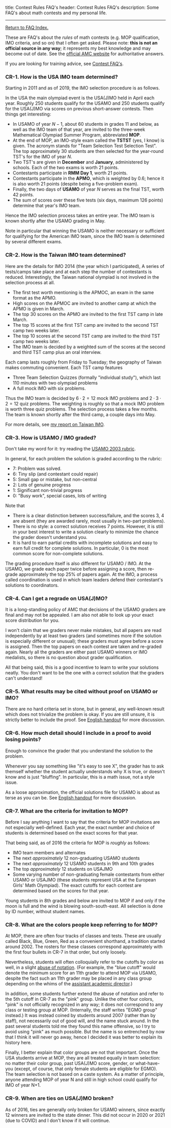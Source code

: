 title: Contest Rules FAQ's
header: Contest Rules FAQ's
description: Some FAQ's about math contests and my personal life.

---

[Return to FAQ Index.](faqs.html)

These are FAQ's about the *rules* of math contests
(e.g. MOP qualification, IMO criteria, and so on)
that I often get asked.
Please note: **this is not an official source in any way**;
it represents my best knowledge and may become out of date.
See the [official AMC website][amc] for authoritative answers.

If you are looking for training advice,
see [Contest FAQ's](faq-contest.html).


### CR-1. How is the USA IMO team determined?

Starting in 2011 and as of 2019, the IMO selection procedure is as follows.

In the USA the main olympiad event is the USA(J)MO held in April each year.
Roughly 250 students qualify for the USAMO and 250 students qualify for the USA(J)MO
via scores on previous short-answer contests.
Then things get interesting:

* In USAMO of year $N-1$, about 60 students in grades 11 and below,
  as well as the IMO team of that year,
  are invited to the three-week Mathematical Olympiad Summer Program,
  abbreviated **MOP**.
* At the end of MOP, an IMO-style exam called the **TSTST** (yes, I know) is given.
  The acronym stands for "Team Selection Test Selection Test".
  The top approximately 30 students are then selected
  for the year-round TST's for the IMO of year $N$.
* Two TST's are given in **December** and **January**, administered by schools.
  Each of the two exams is worth 21 points.
* Contestants participate in **RMM Day 1**, worth 21 points.
* Contestants participate in the **APMO**, which is weighted by 0.6;
  hence it is also worth 21 points (despite being a five-problem exam).
* Finally, the two days of **USAMO** of year $N$ serves as the final TST,
  worth 42 points.
* The sum of scores over these five tests (six days, maximum $126$ points)
  determine that year's IMO team.

Hence the IMO selection process takes an entire year.
The IMO team is known shortly after the USAMO grading in May.

Note in particular that winning the USAMO is neither necessary or sufficient
for qualifying for the American IMO team, since the IMO team is determined
by several different exams.

### CR-2. How is the Taiwan IMO team determined?

Here are the details for IMO 2014 (the year which I participated),
A series of tests/camps take place and at each step the number of contestants is reduced.
Interestingly, the Taiwan national olympiad is not involved in the selection process at all.

* The first test worth mentioning is the APMOC, an exam in the same format as the APMO.
* High scores on the APMOC are invited to another camp at which the APMO is given in March.
* The top 30 scores on the APMO are invited to the first TST camp in late March.
* The top 15 scores at the first TST camp are invited to the second TST camp two weeks later.
* The top 10 scores at the second TST camp are invited to the third TST camp two weeks later.
* The IMO team is decided by a weighted sum of the scores at the second and third TST camp plus an oral interview.

Each camp lasts roughly from Friday to Tuesday; the geography of Taiwan makes commuting convenient. Each TST camp features

* Three Team Selection Quizzes (formally "individual study"), which last 110 minutes with two olympiad problems
* A full mock IMO with six problems.

Thus the IMO team is decided by $6 \cdot 2 = 12$ mock IMO problems and $2 \cdot 3 \cdot 2 = 12$ quiz problems.
The weighting is roughly so that a mock IMO problem is worth three quiz problems.
The selection process takes a few months.
The team is known shortly after the third camp, a couple days into May.

For more details, see [my report on Taiwan IMO][taiwan].

### CR-3. How is USAMO / IMO graded?

Don't take my word for it:
try reading the [USAMO 2003 rubric][usa2003].

In general, for each problem the solution is graded according to the rubric:

+ 7: Problem was solved.
+ 6: Tiny slip (and contestant could repair)
+ 5: Small gap or mistake, but non-central
+ 2: Lots of genuine progress
+ 1: Significant non-trivial progress
+ 0: "Busy work", special cases, lots of writing

Note that

+ There is a clear distinction between success/failure,
  and the scores 3, 4 are absent (they are awarded rarely,
  most usually in two-part problems).
+ There is no style: a correct solution receives 7 points.
  However, it is still in your best interest to write a solution
  clearly to minimize the chance the grader doesn't understand you.
+ It is hard to earn partial credits with incomplete solutions
  and easy to earn full credit for complete solutions.
  In particular, 0 is the most common score for non-complete solutions.

The grading procedure itself is also different for USAMO / IMO.
At the USAMO, we grade each paper twice before assigning a score,
then re-grade approximately the top 25% of papers again.
At the IMO, a process called coordination is used
in which team leaders defend their contestant's solutions to coordinators.

### CR-4. Can I get a regrade on USA(J)MO?

It is a long-standing policy of AMC that decisions of the
USAMO graders are final and may not be appealed.
I am also not able to look up your exact score distribution for you.

I won't claim that we graders never make mistakes,
but all papers are read independently by at least two graders
(and sometimes more if the solution is especially different or unusual);
these graders must agree before a score is assigned.
Then the top papers on each contest are taken and re-graded again.
Nearly all the graders are either past USAMO winners or IMO medalists,
so there is no question about grader qualification.

All that being said,
this is a good incentive to learn to write your solutions neatly.
You don't want to be the one with a correct solution
that the graders can't understand!

### CR-5. What results may be cited without proof on USAMO or IMO?

There are no hard criteria set in stone, but in general,
any well-known result which does not trivialize the problem is okay.
If you are still unsure, it is strictly better to include the proof.
See [English handout][english] for more discussion.

### CR-6. How much detail should I include in a proof to avoid losing points?

Enough to convince the grader that you understand the solution to the problem.

Whenever you say something like "it's easy to see X",
the grader has to ask themself whether the student
actually understands why X is true, or doesn't know and is just "bluffing".
In particular, this is a math issue, not a style issue.

As a loose approximation, the official solutions file for
USAMO is about as terse as you can be.
See [English handout][english] for more discussion.

### CR-7. What are the criteria for invitation to MOP?

Before I say anything I want to say that the criteria for MOP invitations
are not especially well-defined.
Each year, the exact number and choice of students is determined
based on the exact scores for that year.

That being said, as of 2016 the criteria for MOP is *roughly* as follows:

* IMO team members and alternates
* The next *approximately* 12 non-graduating USAMO students
* The next *approximately* 12 USAMO students in 9th and 10th grades
* The top *approximately* 12 students on USAJMO
* Some varying number of non-graduating female contestants from either USAMO or USAJMO
  (these students represent USA at the European Girls' Math Olympiad).
  The exact cutoffs for each contest are determined based on the scores for that year.

Young students in 8th grades and below are invited to MOP
if and only if the moon is full and the wind is blowing south-south-east.
All selection is done by ID number, without student names.

### CR-8. What are the colors people keep referring to for MOP?

At MOP, there are often four tracks of classes and tests.
These are usually called Black, Blue, Green, Red as a convenient shorthand,
a tradition started around 2002.
The rosters for these classes correspond approximately
with the first four bullets in CR-7 in that order,
but only loosely.

Nevertheless, students will often colloquially refer to
the cutoffs by color as well,
in a slight [abuse of notation][abusenote].
(For example, the "blue cutoff" would denote the minimum score
for an 11th grader to attend MOP via USAMO,
despite the fact such an 11th grader may be placed in any class group
depending on the whims of the [assistant academic director](index.html).)

In addition, some students further extend the abuse of notation
and refer to the 5th cutoff in CR-7 as the "pink" group.
Unlike the other four colors, "pink" is not officially recognized in any way;
it does not correspond to any class or testing group at MOP.
(Internally, the staff writes "EGMO group" instead.)
It was instead coined by students around 2007 (rather than by staff),
not necessarily out of good will, and the name stuck around.
In the past several students told me they found this name offensive,
so I try to avoid using "pink" as much possible.
But the name is so entrenched by now that I think it will never go away,
hence I decided it was better to explain its history here.

Finally, I better explain that color groups are not that important.
Once the USA students arrive at MOP, they are all treated equally in team selection:
no matter their color group, past USA(J)MO score, gender, or what-have-you
(except, of course, that only female students are eligible for EGMO).
The team selection is not based on a caste system.
As a matter of principle, anyone attending MOP of year N
and still in high school could qualify for IMO of year N+1.

[abusenote]: https://en.wikipedia.org/wiki/Abuse_of_notation


### CR-9. When are ties on USA(J)MO broken?

As of 2016, ties are generally only broken for USAMO winners,
since exactly 12 winners are invited to the state dinner.
This did not occur in 2020 or 2021 (due to COVID)
and I don't know if it will continue.

[amc]: https://www.maa.org/math-competitions
[usa2003]: upload/usamo-2003-rubric.pdf
[taiwan]: handouts/TaiwanTST/TaiwanTST.pdf
[english]: handouts/english/english.pdf
